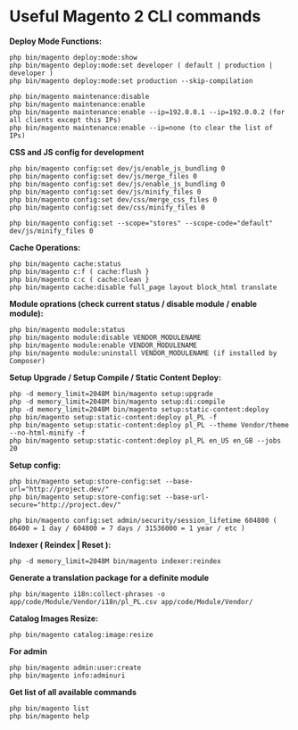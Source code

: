 # Useful Magento 2 CLI commands

**Deploy Mode Functions:**
```
php bin/magento deploy:mode:show
php bin/magento deploy:mode:set developer ( default | production | developer )
php bin/magento deploy:mode:set production --skip-compilation

php bin/magento maintenance:disable
php bin/magento maintenance:enable
php bin/magento maintenance:enable --ip=192.0.0.1 --ip=192.0.0.2 (for all clients except this IPs)
php bin/magento maintenance:enable --ip=none (to clear the list of IPs)
```

**CSS and JS config for development**
```
php bin/magento config:set dev/js/enable_js_bundling 0
php bin/magento config:set dev/js/merge_files 0
php bin/magento config:set dev/js/enable_js_bundling 0
php bin/magento config:set dev/js/minify_files 0
php bin/magento config:set dev/css/merge_css_files 0
php bin/magento config:set dev/css/minify_files 0

php bin/magento config:set --scope="stores" --scope-code="default" dev/js/minify_files 0
```

**Cache Operations:**
```
php bin/magento cache:status
php bin/magento c:f ( cache:flush }
php bin/magento c:c ( cache:clean }
php bin/magento cache:disable full_page layout block_html translate
```

**Module oprations (check current status / disable module / enable module):**
```
php bin/magento module:status
php bin/magento module:disable VENDOR_MODULENAME
php bin/magento module:enable VENDOR_MODULENAME
php bin/magento module:uninstall VENDOR_MODULENAME (if installed by Composer)
```

**Setup Upgrade / Setup Compile / Static Content Deploy:**
```
php -d memory_limit=2048M bin/magento setup:upgrade
php -d memory_limit=2048M bin/magento setup:di:compile
php -d memory_limit=2048M bin/magento setup:static-content:deploy
php bin/magento setup:static-content:deploy pl_PL -f
php bin/magento setup:static-content:deploy pl_PL --theme Vendor/theme --no-html-minify -f
php bin/magento setup:static-content:deploy pl_PL en_US en_GB --jobs 20

```

**Setup config:**
```
php bin/magento setup:store-config:set --base-url="http://project.dev/"
php bin/magento setup:store-config:set --base-url-secure="http://project.dev/"

php bin/magento config:set admin/security/session_lifetime 604800 ( 86400 = 1 day / 604800 = 7 days / 31536000 = 1 year / etc )
```

**Indexer ( Reindex | Reset ):**
```
php -d memory_limit=2048M bin/magento indexer:reindex
```

**Generate a translation package for a definite module**
```
php bin/magento i18n:collect-phrases -o app/code/Module/Vendor/i18n/pl_PL.csv app/code/Module/Vendor/
```

**Catalog Images Resize:**
```
php bin/magento catalog:image:resize
```

**For admin**
```
php bin/magento admin:user:create
php bin/magento info:adminuri
```

**Get list of all available commands**
```
php bin/magento list
php bin/magento help
```
